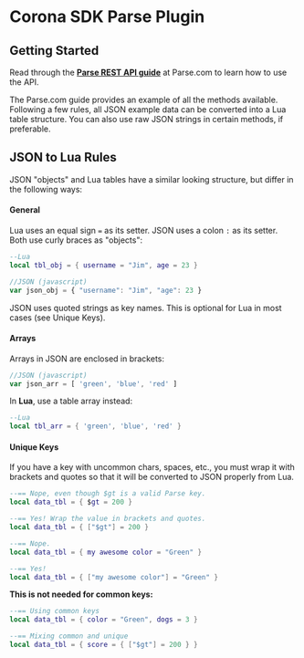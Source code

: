 # Corona SDK Parse Plugin

## Getting Started

Read through the [__Parse REST API guide__](ps://www.parse.com/docs/rest/guide) at Parse.com to learn how to use the API.

The Parse.com guide provides an example of all the methods available. Following a few rules, all JSON example data can be converted into a Lua table structure. You can also use raw JSON strings in certain methods, if preferable.

## JSON to Lua Rules

JSON "objects" and Lua tables have a similar looking structure, but differ in the following ways:

#### General

Lua uses an equal sign `=` as its setter. JSON uses a colon `:` as its setter. Both use curly braces as "objects":

```lua
--Lua
local tbl_obj = { username = "Jim", age = 23 }
```

```javascript
//JSON (javascript)
var json_obj = { "username": "Jim", "age": 23 }
```

JSON uses quoted strings as key names. This is optional for Lua in most cases (see Unique Keys).

#### Arrays

Arrays in JSON are enclosed in brackets:

```javascript
//JSON (javascript)
var json_arr = [ 'green', 'blue', 'red' ]
```
In __Lua__, use a table array instead:

```lua
--Lua
local tbl_arr = { 'green', 'blue', 'red' }
```

#### Unique Keys

If you have a key with uncommon chars, spaces, etc., you must wrap it with brackets and quotes so that it will be converted to JSON properly from Lua.

```lua
--== Nope, even though $gt is a valid Parse key.
local data_tbl = { $gt = 200 }

--== Yes! Wrap the value in brackets and quotes.
local data_tbl = { ["$gt"] = 200 }
```

```lua
--== Nope.
local data_tbl = { my awesome color = "Green" }

--== Yes!
local data_tbl = { ["my awesome color"] = "Green" }
```

__This is not needed for common keys:__

```lua
--== Using common keys
local data_tbl = { color = "Green", dogs = 3 }

--== Mixing common and unique
local data_tbl = { score = { ["$gt"] = 200 } }
```
